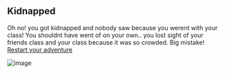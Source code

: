Kidnapped 
---
Oh no! you got kidnapped and nobody saw because you werent with your class! You shouldnt have went of on your own.. you lost sight of your friends class and your class because it was so crowded. Big mistake!
[Restart your adventure](../Amusement-park.md)

![image](kidnapped.mg)